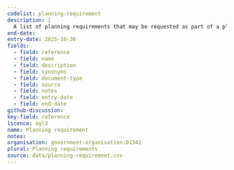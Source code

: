 ```yaml
---
codelist: planning-requirement
description: |
  A list of planning requirements that may be requested as part of a planning application. These requirements include various documents, reports, and assessments that support planning applications.
end-date:
entry-date: 2025-10-30
fields:
  - field: reference
  - field: name
  - field: description
  - field: synonyms
  - field: document-type
  - field: source
  - field: notes
  - field: entry-date
  - field: end-date
github-discussion:
key-field: reference
licence: ogl3
name: Planning requirement
notes:
organisation: government-organisation:D1342
plural: Planning requirements
source: data/planning-requirement.csv
---
```

